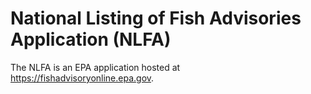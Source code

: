 # National Listing of Fish Advisories Application (NLFA)

The NLFA is an EPA application hosted at https://fishadvisoryonline.epa.gov.
